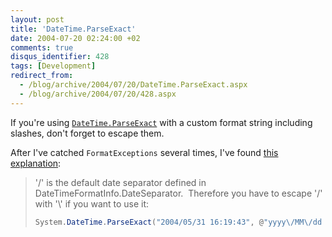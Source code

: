 ```yaml
---
layout: post
title: 'DateTime.ParseExact'
date: 2004-07-20 02:24:00 +02
comments: true
disqus_identifier: 428
tags: [Development]
redirect_from:
  - /blog/archive/2004/07/20/DateTime.ParseExact.aspx
  - /blog/archive/2004/07/20/428.aspx
---
```


If you're using [`DateTime.ParseExact`](http://msdn.microsoft.com/library/en-us/cpref/html/frlrfSystemDateTimeClassParseExactTopic.asp) with a custom format string including slashes, don't forget to escape them.

After I've catched `FormatExceptions` several times, I've found [this explanation](http://www.error-bank.com/microsoft.public.dotnet.framework/73802_Thread.aspx):

> '/' is the default date separator defined in DateTimeFormatInfo.DateSeparator.  Therefore you have to escape '/' with '\\' if you want to use it:
>
> ``` csharp
> System.DateTime.ParseExact("2004/05/31 16:19:43", @"yyyy\/MM\/dd HH:mm:ss", null);
> ```
